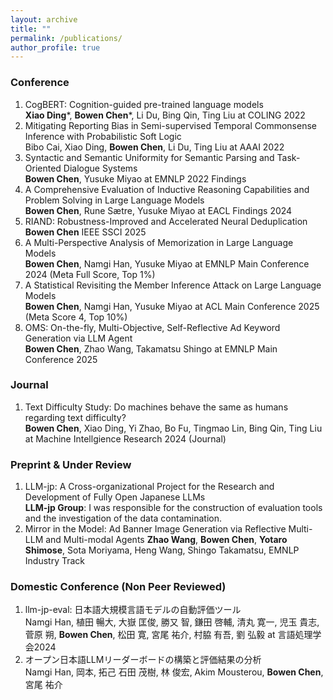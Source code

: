 ```yaml
---
layout: archive
title: ""
permalink: /publications/
author_profile: true
---
```

### Conference
1. CogBERT: Cognition-guided pre-trained language models  
**Xiao Ding***, **Bowen Chen***, Li Du, Bing Qin, Ting Liu at COLING 2022     
2. Mitigating Reporting Bias in Semi-supervised Temporal Commonsense Inference with Probabilistic Soft Logic  
Bibo Cai, Xiao Ding, **Bowen Chen**, Li Du, Ting Liu at AAAI 2022  
3. Syntactic and Semantic Uniformity for Semantic Parsing and Task-Oriented Dialogue Systems  
**Bowen Chen**, Yusuke Miyao at EMNLP 2022 Findings
4. A Comprehensive Evaluation of Inductive Reasoning Capabilities and Problem Solving in Large Language Models  
**Bowen Chen**, Rune Sætre, Yusuke Miyao at EACL Findings 2024  
5. RIAND: Robustness-Improved and Accelerated Neural Deduplication  
**Bowen Chen** IEEE SSCI 2025
6. A Multi-Perspective Analysis of Memorization in Large Language Models  
**Bowen Chen**, Namgi Han, Yusuke Miyao at EMNLP Main Conference 2024 (Meta Full Score, Top 1%)
7. A Statistical Revisiting the Member Inference Attack on Large Language Models  
**Bowen Chen**, Namgi Han, Yusuke Miyao at ACL Main Conference 2025 (Meta Score 4, Top 10%)
8. OMS: On-the-fly, Multi-Objective, Self-Reflective Ad Keyword Generation via LLM Agent  
**Bowen Chen**, Zhao Wang, Takamatsu Shingo at EMNLP Main Conference 2025

### Journal
1. Text Difficulty Study: Do machines behave the same as humans regarding text difficulty?   
**Bowen Chen**, Xiao Ding, Yi Zhao, Bo Fu, Tingmao Lin, Bing Qin, Ting Liu at Machine Intellgience Research 2024 (Journal)  

### Preprint & Under Review
1. LLM-jp: A Cross-organizational Project for the Research and Development of Fully Open Japanese LLMs  
**LLM-jp Group**: I was responsible for the construction of evaluation tools and the investigation of the data contamination.   
2. Mirror in the Model: Ad Banner Image Generation via Reflective Multi-LLM and Multi-modal Agents
**Zhao Wang**, **Bowen Chen**, **Yotaro Shimose**, Sota Moriyama, Heng Wang, Shingo Takamatsu, EMNLP Industry Track



### Domestic Conference (Non Peer Reviewed)
1. llm-jp-eval: 日本語大規模言語モデルの自動評価ツール  
Namgi Han, 植田 暢大, 大嶽 匡俊, 勝又 智, 鎌田 啓輔, 清丸 寛一, 児玉 貴志, 菅原 朔, **Bowen Chen**, 松田 寛, 宮尾 祐介, 村脇 有吾, 劉 弘毅 at 言語処理学会2024
2. オープン日本語LLMリーダーボードの構築と評価結果の分析  
Namgi Han, 岡本, 拓己 石田 茂樹, 林 俊宏, Akim Mousterou, **Bowen Chen**, 宮尾 祐介


